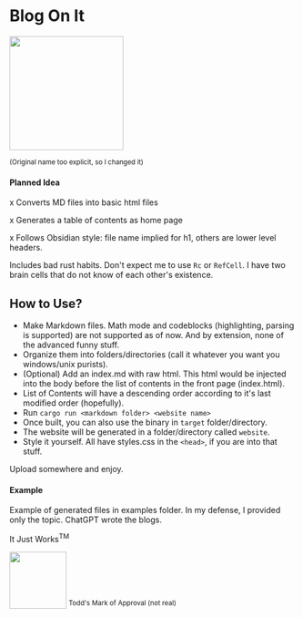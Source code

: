 # Blog On It 
<a  href="https://youtu.be/k-t4vqd534Y?si=psi6ZEypAcOF8pdw"><img src="https://i3.ytimg.com/vi/k-t4vqd534Y/maxresdefault.jpg" target="_blank" rel="noopener"  height=200px></a>

<sup>(Original name too explicit, so I changed it)</sup>

#### Planned Idea
x Converts MD files into basic html files

x Generates a table of contents as home page

x Follows Obsidian style: file name implied for h1, others are lower level headers.

Includes bad rust habits. Don't expect me to use `Rc` or `RefCell`. I have two brain cells that do not know of each other's existence.

## How to Use?
- Make Markdown files. Math mode and codeblocks (highlighting, parsing is supported) are not supported as of now. And by extension, none of the advanced funny stuff.
- Organize them into folders/directories (call it whatever you want you windows/unix purists).
- (Optional) Add an index.md with raw html. This html would be injected into the body before the list of contents in the front page (index.html).
- List of Contents will have a descending order according to it's last modified order (hopefully). 
- Run `cargo run <markdown folder> <website name>`
- Once built, you can also use the binary in `target` folder/directory. 
- The website will be generated in a folder/directory called `website`.
- Style it yourself. All have styles.css in the `<head>`, if you are into that stuff.

Upload somewhere and enjoy.

#### Example
Example of generated files in examples folder. In my defense, I provided only the topic. ChatGPT wrote the blogs.

It Just Works<sup>TM</sup>  

<img src="https://yt3.ggpht.com/a/AATXAJxuZBNfke48M_7TcSsN9iMtJmaE1JTNVVfEeg=s900-c-k-c0xffffffff-no-rj-mo" target="_blank" rel="noopener"  height=100px >
<sup>Todd's Mark of Approval (not real)</sup>

